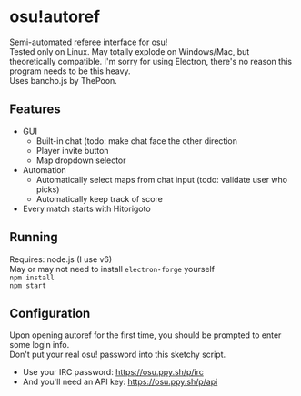 # osu!autoref

Semi-automated referee interface for osu!  
Tested only on Linux. May totally explode on Windows/Mac, but theoretically compatible.
I'm sorry for using Electron, there's no reason this program needs to be this heavy.  
Uses bancho.js by ThePoon.

## Features
- GUI
    - Built-in chat (todo: make chat face the other direction
    - Player invite button
    - Map dropdown selector
- Automation
    - Automatically select maps from chat input (todo: validate user who picks)
    - Automatically keep track of score
- Every match starts with Hitorigoto

## Running
Requires: node.js (I use v6)  
May or may not need to install `electron-forge` yourself  
`npm install`  
`npm start`

## Configuration
Upon opening autoref for the first time, you should be prompted to enter some login info.  
Don't put your real osu! password into this sketchy script.  
- Use your IRC password: https://osu.ppy.sh/p/irc  
- And you'll need an API key: https://osu.ppy.sh/p/api  
